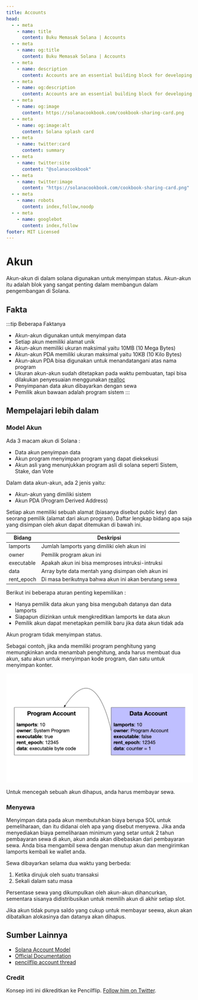 ```yaml
---
title: Accounts
head:
  - - meta
    - name: title
      content: Buku Memasak Solana | Accounts
  - - meta
    - name: og:title
      content: Buku Memasak Solana | Accounts
  - - meta
    - name: description
      content: Accounts are an essential building block for developing on Solana. Learn about Accounts and more Core Concepts at The Buku Memasak Solana.
  - - meta
    - name: og:description
      content: Accounts are an essential building block for developing on Solana. Learn about Accounts and more Core Concepts at The Buku Memasak Solana.
  - - meta
    - name: og:image
      content: https://solanacookbook.com/cookbook-sharing-card.png
  - - meta
    - name: og:image:alt
      content: Solana splash card
  - - meta
    - name: twitter:card
      content: summary
  - - meta
    - name: twitter:site
      content: "@solanacookbook"
  - - meta
    - name: twitter:image
      content: "https://solanacookbook.com/cookbook-sharing-card.png"
  - - meta
    - name: robots
      content: index,follow,noodp
  - - meta
    - name: googlebot
      content: index,follow
footer: MIT Licensed
---
```


# Akun

Akun-akun di dalam solana digunakan untuk menyimpan status. Akun-akun itu adalah blok yang sangat penting dalam membangun dalam pengembangan di Solana.

## Fakta

:::tip Beberapa Faktanya

- Akun-akun digunakan untuk menyimpan data  
- Setiap akun memiliki alamat unik 
- Akun-akun memiliki ukuran maksimal yaitu 10MB (10 Mega Bytes)
- Akun-akun PDA memiliki ukuran maksimal yaitu 10KB (10 Kilo Bytes)
- Akun-akun PDA bisa digunakan untuk menandatangani atas nama program 
- Ukuran akun-akun sudah ditetapkan pada waktu pembuatan, tapi bisa dilakukan penyesuaian menggunakan [realloc](https://solanacookbook.com/references/programs.html#how-to-change-account-size)
- Penyimpanan data akun dibayarkan dengan sewa
- Pemilik akun bawaan adalah program sistem 
:::

## Mempelajari lebih dalam 

### Model Akun 

Ada 3 macam akun di Solana : 

- Data akun penyimpan data 
- Akun program menyimpan program yang dapat dieksekusi 
- Akun asli yang menunjukkan program asli di solana seperti Sistem, Stake, dan Vote

Dalam data akun-akun, ada 2 jenis yaitu:
- Akun-akun yang dimiliki sistem
- Akun PDA (Program Derived Address)

Setiap akun memiliki sebuah alamat (biasanya disebut public key) dan seorang pemilik (alamat dari akun program). Daftar lengkap bidang apa saja yang disimpan oleh akun dapat ditemukan di bawah ini. 

| Bidang     | Deskripsi                                            |
| ---------- | -----------------------------------------------------|
| lamports   | Jumlah lamports yang dimiliki oleh akun ini          |
| owner      | Pemilik program akun ini                             |
| executable | Apakah akun ini bisa memproses intruksi-intruksi     |
| data       | Array byte data mentah yang disimpan oleh akun ini   |
| rent_epoch | Di masa berikutnya bahwa akun ini akan berutang sewa |


Berikut ini beberapa aturan penting kepemilikan :

- Hanya pemilik data akun yang bisa mengubah datanya dan data lamports
- Siapapun diizinkan untuk mengkreditkan lamports ke data akun  
- Pemilik akun dapat menetapkan pemilik baru jika data akun tidak ada

Akun program tidak menyimpan status.

Sebagai contoh, jika anda memiliki program penghitung yang memungkinkan anda menambah penghitung, anda harus membuat dua akun, satu akun untuk menyimpan kode program, dan satu untuk menyimpan konter.

![](./account_example.jpeg)

Untuk mencegah sebuah akun dihapus, anda harus membayar sewa.

### Menyewa 

Menyimpan data pada akun membutuhkan biaya berupa SOL untuk pemeliharaan, dan itu didanai oleh apa yang disebut menyewa. Jika anda menyediakan biaya pemeliharaan minimum yang setar untuk 2 tahun pembayaran sewa di akun, akun anda akan dibebaskan dari pembayaran sewa. Anda bisa mengambil sewa dengan menutup akun dan mengirimkan lamports kembali ke wallet anda.

Sewa dibayarkan selama dua waktu yang berbeda:
1. Ketika dirujuk oleh suatu transaksi
2. Sekali dalam satu masa 

Persentase sewa yang dikumpulkan oleh akun-akun dihancurkan, sementara sisanya didistribusikan untuk memilih akun di akhir setiap slot.

Jika akun tidak punya saldo yang cukup untuk membayar seewa, akun akan dibatalkan alokasinya dan datanya akan dihapus.

## Sumber Lainnya 

- [Solana Account Model](https://solana.wiki/zh-cn/docs/account-model/#account-storage)
- [Official Documentation](https://docs.solana.com/developing/programming-model/accounts)
- [pencilflip account thread](https://twitter.com/pencilflip/status/1452402100470644739)

### Credit

Konsep inti ini dikreditkan ke Pencilflip. [Follow him on Twitter](https://twitter.com/intent/user?screen_name=pencilflip).
